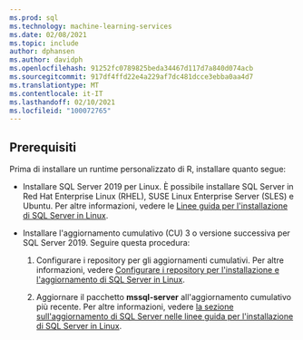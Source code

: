 ```yaml
---
ms.prod: sql
ms.technology: machine-learning-services
ms.date: 02/08/2021
ms.topic: include
author: dphansen
ms.author: davidph
ms.openlocfilehash: 91252fc0789825beda34467d117d7a840d074acb
ms.sourcegitcommit: 917df4ffd22e4a229af7dc481dcce3ebba0aa4d7
ms.translationtype: MT
ms.contentlocale: it-IT
ms.lasthandoff: 02/10/2021
ms.locfileid: "100072765"
---
```

## <a name="prerequisites"></a>Prerequisiti

Prima di installare un runtime personalizzato di R, installare quanto segue:

+ Installare SQL Server 2019 per Linux. È possibile installare SQL Server in Red Hat Enterprise Linux (RHEL), SUSE Linux Enterprise Server (SLES) e Ubuntu. Per altre informazioni, vedere le [Linee guida per l'installazione di SQL Server in Linux](../../../linux/sql-server-linux-setup.md).

+ Installare l'aggiornamento cumulativo (CU) 3 o versione successiva per SQL Server 2019. Seguire questa procedura:
    1. Configurare i repository per gli aggiornamenti cumulativi. Per altre informazioni, vedere [Configurare i repository per l'installazione e l'aggiornamento di SQL Server in Linux](../../../linux/sql-server-linux-change-repo.md).

    1. Aggiornare il pacchetto **mssql-server** all'aggiornamento cumulativo più recente. Per altre informazioni, vedere [la sezione sull'aggiornamento di SQL Server nelle linee guida per l'installazione di SQL Server in Linux](../../../linux/sql-server-linux-setup.md#upgrade).
